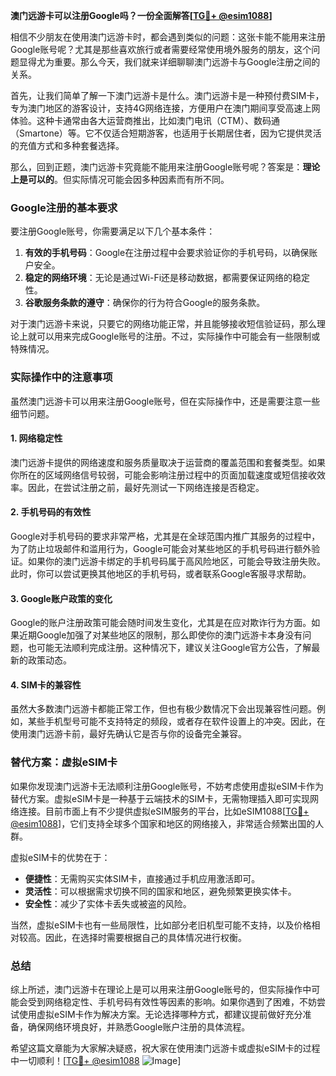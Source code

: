 **澳门远游卡可以注册Google吗？一份全面解答[[TG💪+ @esim1088](https://t.me/s/esim1088)]**

相信不少朋友在使用澳门远游卡时，都会遇到类似的问题：这张卡能不能用来注册Google账号呢？尤其是那些喜欢旅行或者需要经常使用境外服务的朋友，这个问题显得尤为重要。那么今天，我们就来详细聊聊澳门远游卡与Google注册之间的关系。

首先，让我们简单了解一下澳门远游卡是什么。澳门远游卡是一种预付费SIM卡，专为澳门地区的游客设计，支持4G网络连接，方便用户在澳门期间享受高速上网体验。这种卡通常由各大运营商推出，比如澳门电讯（CTM）、数码通（Smartone）等。它不仅适合短期游客，也适用于长期居住者，因为它提供灵活的充值方式和多种套餐选择。

那么，回到正题，澳门远游卡究竟能不能用来注册Google账号呢？答案是：**理论上是可以的**。但实际情况可能会因多种因素而有所不同。

### Google注册的基本要求

要注册Google账号，你需要满足以下几个基本条件：

1. **有效的手机号码**：Google在注册过程中会要求验证你的手机号码，以确保账户安全。
2. **稳定的网络环境**：无论是通过Wi-Fi还是移动数据，都需要保证网络的稳定性。
3. **谷歌服务条款的遵守**：确保你的行为符合Google的服务条款。

对于澳门远游卡来说，只要它的网络功能正常，并且能够接收短信验证码，那么理论上就可以用来完成Google账号的注册。不过，实际操作中可能会有一些限制或特殊情况。

### 实际操作中的注意事项

虽然澳门远游卡可以用来注册Google账号，但在实际操作中，还是需要注意一些细节问题。

#### 1. 网络稳定性
澳门远游卡提供的网络速度和服务质量取决于运营商的覆盖范围和套餐类型。如果你所在的区域网络信号较弱，可能会影响注册过程中的页面加载速度或短信接收效率。因此，在尝试注册之前，最好先测试一下网络连接是否稳定。

#### 2. 手机号码的有效性
Google对手机号码的要求非常严格，尤其是在全球范围内推广其服务的过程中，为了防止垃圾邮件和滥用行为，Google可能会对某些地区的手机号码进行额外验证。如果你的澳门远游卡绑定的手机号码属于高风险地区，可能会导致注册失败。此时，你可以尝试更换其他地区的手机号码，或者联系Google客服寻求帮助。

#### 3. Google账户政策的变化
Google的账户注册政策可能会随时间发生变化，尤其是在应对欺诈行为方面。如果近期Google加强了对某些地区的限制，那么即使你的澳门远游卡本身没有问题，也可能无法顺利完成注册。这种情况下，建议关注Google官方公告，了解最新的政策动态。

#### 4. SIM卡的兼容性
虽然大多数澳门远游卡都能正常工作，但也有极少数情况下会出现兼容性问题。例如，某些手机型号可能不支持特定的频段，或者存在软件设置上的冲突。因此，在使用澳门远游卡前，最好先确认它是否与你的设备完全兼容。

### 替代方案：虚拟eSIM卡

如果你发现澳门远游卡无法顺利注册Google账号，不妨考虑使用虚拟eSIM卡作为替代方案。虚拟eSIM卡是一种基于云端技术的SIM卡，无需物理插入即可实现网络连接。目前市面上有不少提供虚拟eSIM服务的平台，比如eSIM1088[[TG💪+ @esim1088](https://t.me/s/esim1088)]，它们支持全球多个国家和地区的网络接入，非常适合频繁出国的人群。

虚拟eSIM卡的优势在于：
- **便捷性**：无需购买实体SIM卡，直接通过手机应用激活即可。
- **灵活性**：可以根据需求切换不同的国家和地区，避免频繁更换实体卡。
- **安全性**：减少了实体卡丢失或被盗的风险。

当然，虚拟eSIM卡也有一些局限性，比如部分老旧机型可能不支持，以及价格相对较高。因此，在选择时需要根据自己的具体情况进行权衡。

### 总结

综上所述，澳门远游卡在理论上是可以用来注册Google账号的，但实际操作中可能会受到网络稳定性、手机号码有效性等因素的影响。如果你遇到了困难，不妨尝试使用虚拟eSIM卡作为解决方案。无论选择哪种方式，都建议提前做好充分准备，确保网络环境良好，并熟悉Google账户注册的具体流程。

希望这篇文章能为大家解决疑惑，祝大家在使用澳门远游卡或虚拟eSIM卡的过程中一切顺利！[[TG💪+ @esim1088](https://t.me/s/esim1088) ![Image](https://i.postimg.cc/4NQfJmqS/Snipaste-2025-05-13-00-14-12.png)]